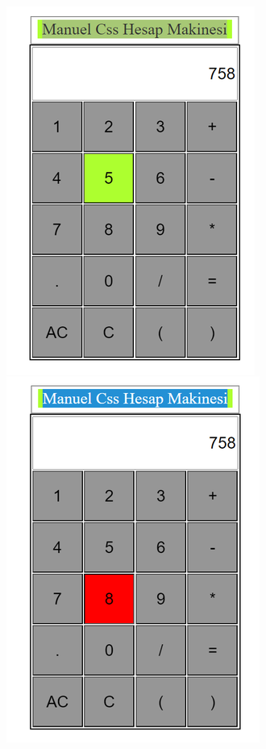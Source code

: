 <img src="https://github.com/OmerDksli/Calculator/blob/main/Ekran%20Al%C4%B1nt%C4%B1s%C4%B1.PNG" />
<img src="https://github.com/OmerDksli/Calculator/blob/main/Ekran%20Al%C4%B1nt%C4%B1s%C4%B1%C3%87al%C4%B1%C5%9Fma.PNG" />
